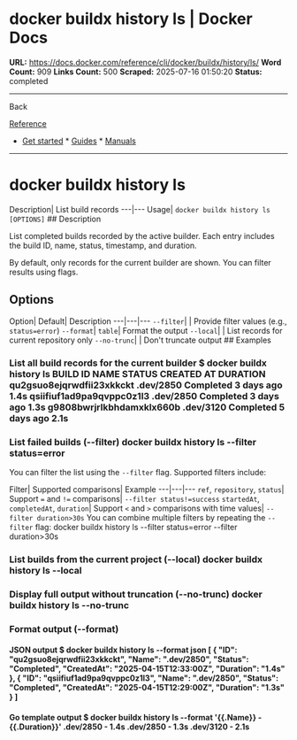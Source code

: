 # docker buildx history ls | Docker Docs

**URL:** https://docs.docker.com/reference/cli/docker/buildx/history/ls/
**Word Count:** 909
**Links Count:** 500
**Scraped:** 2025-07-16 01:50:20
**Status:** completed

---

Back

[Reference](https://docs.docker.com/reference/)

  * [Get started](https://docs.docker.com/get-started/)   * [Guides](https://docs.docker.com/guides/)   * [Manuals](https://docs.docker.com/manuals/)

* * *

# docker buildx history ls

Description| List build records   ---|---   Usage| `docker buildx history ls [OPTIONS]`      ## Description

List completed builds recorded by the active builder. Each entry includes the build ID, name, status, timestamp, and duration.

By default, only records for the current builder are shown. You can filter results using flags.

## Options

Option| Default| Description   ---|---|---   `--filter`| | Provide filter values \(e.g., `status=error`\)   `--format`| `table`| Format the output   `--local`| | List records for current repository only   `--no-trunc`| | Don't truncate output      ## Examples

### List all build records for the current builder               $ docker buildx history ls     BUILD ID                    NAME           STATUS     CREATED AT        DURATION     qu2gsuo8ejqrwdfii23xkkckt   .dev/2850      Completed  3 days ago        1.4s     qsiifiuf1ad9pa9qvppc0z1l3   .dev/2850      Completed  3 days ago        1.3s     g9808bwrjrlkbhdamxklx660b   .dev/3120      Completed  5 days ago        2.1s     

### List failed builds \(--filter\)               docker buildx history ls --filter status=error     

You can filter the list using the `--filter` flag. Supported filters include:

Filter| Supported comparisons| Example   ---|---|---   `ref`, `repository`, `status`| Support `=` and `!=` comparisons| `--filter status!=success`   `startedAt`, `completedAt`, `duration`| Support `<` and `>` comparisons with time values| `--filter duration>30s`      You can combine multiple filters by repeating the `--filter` flag:               docker buildx history ls --filter status=error --filter duration>30s     

### List builds from the current project \(--local\)               docker buildx history ls --local     

### Display full output without truncation \(--no-trunc\)               docker buildx history ls --no-trunc     

### Format output \(--format\)

#### JSON output               $ docker buildx history ls --format json     [       {         "ID": "qu2gsuo8ejqrwdfii23xkkckt",         "Name": ".dev/2850",         "Status": "Completed",         "CreatedAt": "2025-04-15T12:33:00Z",         "Duration": "1.4s"       },       {         "ID": "qsiifiuf1ad9pa9qvppc0z1l3",         "Name": ".dev/2850",         "Status": "Completed",         "CreatedAt": "2025-04-15T12:29:00Z",         "Duration": "1.3s"       }     ]     

#### Go template output               $ docker buildx history ls --format '{{.Name}} - {{.Duration}}'     .dev/2850 - 1.4s     .dev/2850 - 1.3s     .dev/3120 - 2.1s